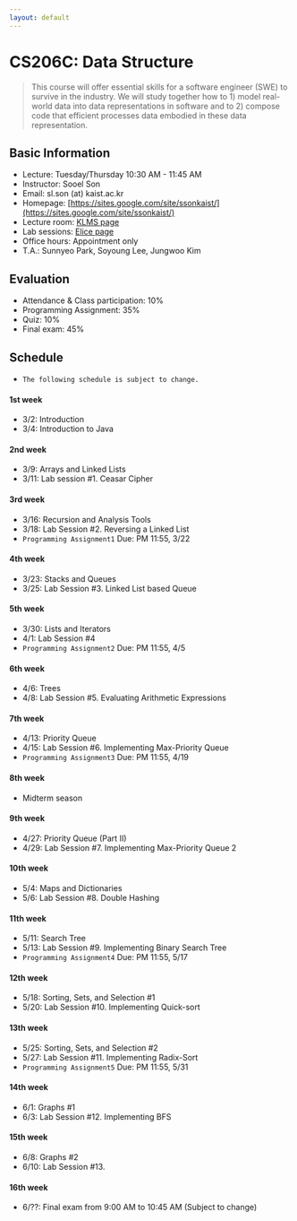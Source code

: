 ```yaml
---
layout: default
---
```


# **CS206C**: Data Structure

> This course will offer essential skills for a software engineer (SWE) to survive in the industry. We will study together how to 1) model real-world data into data representations in software and to 2) compose code that efficient processes data embodied in these data representation.  


## Basic Information
 * Lecture: Tuesday/Thursday 10:30 AM - 11:45 AM
 * Instructor: Sooel Son
 * Email: sl.son (at) kaist.ac.kr
 * Homepage: [https://sites.google.com/site/ssonkaist/](https://sites.google.com/site/ssonkaist/)
 * Lecture room: [KLMS page](https://klms.kaist.ac.kr/course/view.php?id=124894)
 * Lab sessions: [Elice page](https://kaist.elice.io/courses/8209/lectures/all) 
 * Office hours: Appointment only
 * T.A.: Sunnyeo Park, Soyoung Lee, Jungwoo Kim
 
## Evaluation
 * Attendance & Class participation: 10%
 * Programming Assignment: 35%
 * Quiz: 10%
 * Final exam: 45%

## Schedule

- `The following schedule is subject to change.`

#### 1st week
- 3/2: Introduction
- 3/4: Introduction to Java

#### 2nd week
- 3/9: Arrays and Linked Lists
- 3/11: Lab session #1. Ceasar Cipher

#### 3rd week
- 3/16: Recursion and Analysis Tools
- 3/18: Lab Session #2. Reversing a Linked List
- `Programming Assignment1` Due: PM 11:55, 3/22 

#### 4th week
- 3/23: Stacks and Queues
- 3/25: Lab Session #3. Linked List based Queue

#### 5th week
- 3/30: Lists and Iterators
- 4/1: Lab Session #4
- `Programming Assignment2` Due: PM 11:55, 4/5 
 
#### 6th week
- 4/6: Trees
- 4/8: Lab Session #5. Evaluating Arithmetic Expressions

#### 7th week
- 4/13: Priority Queue
- 4/15: Lab Session #6. Implementing Max-Priority Queue
- `Programming Assignment3` Due: PM 11:55, 4/19

#### 8th week
- Midterm season

#### 9th week
- 4/27: Priority Queue (Part II)
- 4/29: Lab Session #7. Implementing Max-Priority Queue 2
  
#### 10th week
- 5/4: Maps and Dictionaries
- 5/6: Lab Session #8. Double Hashing

#### 11th week
- 5/11: Search Tree
- 5/13: Lab Session #9. Implementing Binary Search Tree
- `Programming Assignment4` Due: PM 11:55, 5/17
  
#### 12th week
- 5/18: Sorting, Sets, and Selection #1
- 5/20: Lab Session #10. Implementing Quick-sort
  
#### 13th week
- 5/25: Sorting, Sets, and Selection #2
- 5/27: Lab Session #11. Implementing Radix-Sort
- `Programming Assignment5` Due: PM 11:55, 5/31

#### 14th week
- 6/1: Graphs #1
- 6/3: Lab Session #12. Implementing BFS

#### 15th week
- 6/8: Graphs #2
- 6/10: Lab Session #13.

#### 16th week
- 6/??: Final exam from 9:00 AM to 10:45 AM (Subject to change)
